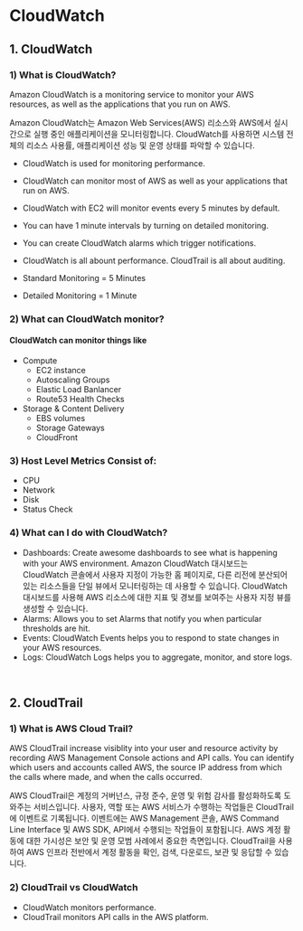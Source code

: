 # CloudWatch

## 1. CloudWatch

### 1) What is CloudWatch?
Amazon CloudWatch is a monitoring service to monitor your AWS resources, as well as the applications that you run on AWS.

Amazon CloudWatch는 Amazon Web Services(AWS) 리소스와 AWS에서 실시간으로 실행 중인 애플리케이션을 모니터링합니다.
CloudWatch를 사용하면 시스템 전체의 리소스 사용률, 애플리케이션 성능 및 운영 상태를 파악할 수 있습니다.

 - CloudWatch is used for monitoring performance.
 - CloudWatch can monitor most of AWS as well as your applications that run on AWS.
 - CloudWatch with EC2 will monitor events every 5 minutes by default.
 - You can have 1 minute intervals by turning on detailed monitoring.
 - You can create CloudWatch alarms which trigger notifications.
 - CloudWatch is all abount performance. CloudTrail is all about auditing.

 - Standard Monitoring = 5 Minutes
 - Detailed Monitoring = 1 Minute

### 2) What can CloudWatch monitor?

#### CloudWatch can monitor things like
 - Compute
    - EC2 instance
    - Autoscaling Groups
    - Elastic Load Banlancer
    - Route53 Health Checks
 - Storage & Content Delivery
    - EBS volumes
    - Storage Gateways
    - CloudFront

### 3) Host Level Metrics Consist of:
 - CPU
 - Network
 - Disk
 - Status Check

### 4) What can I do with CloudWatch?
 - Dashboards: Create awesome dashboards to see what is happening with your AWS environment. Amazon CloudWatch 대시보드는 CloudWatch 콘솔에서 사용자 지정이 가능한 홈 페이지로, 다른 리전에 분산되어 있는 리소스들을 단일 뷰에서 모니터링하는 데 사용할 수 있습니다. CloudWatch 대시보드를 사용해 AWS 리소스에 대한 지표 및 경보를 보여주는 사용자 지정 뷰를 생성할 수 있습니다.
 - Alarms: Allows you to set Alarms that notify you when particular thresholds are hit.
 - Events: CloudWatch Events helps you to respond to state changes in your AWS resources.
 - Logs: CloudWatch Logs helps you to aggregate, monitor, and store logs.



<br>

## 2. CloudTrail

### 1) What is AWS Cloud Trail?
AWS CloudTrail increase visiblity into your user and resource activity by recording AWS Management Console actions and API calls. You can identify which users and accounts called AWS, the source IP address from which the calls where made, and when the calls occurred.

AWS CloudTrail은 계정의 거버넌스, 규정 준수, 운영 및 위험 감사를 활성화하도록 도와주는 서비스입니다. 사용자, 역할 또는 AWS 서비스가 수행하는 작업들은 CloudTrail에 이벤트로 기록됩니다. 이벤트에는 AWS Management 콘솔, AWS Command Line Interface 및 AWS SDK, API에서 수행되는 작업들이 포함됩니다.
AWS 계정 활동에 대한 가시성은 보안 및 운영 모범 사례에서 중요한 측면입니다. CloudTrail을 사용하여 AWS 인프라 전반에서 계정 활동을 확인, 검색, 다운로드, 보관 및 응답할 수 있습니다.

### 2) CloudTrail vs CloudWatch
 - CloudWatch monitors performance.
 - CloudTrail monitors API calls in the AWS platform.


